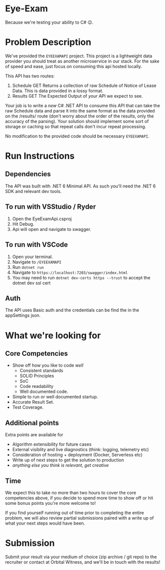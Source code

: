 # Eye-Exam
Because we're testing your ability to C# :wink:.

# Problem Description 
We've provided the `EYEEXAMAPI` project.  This project is a lightweight data provider you should treat as another microservice in our stack. For the sake of speed and ease, just focus on consuming this api hosted locally.

This API has two routes:
1. Schedule GET
     Returns a collection of raw Schedule of Notice of Lease Data.  This is data provided in a lossy format.
1. Results GET
     The Expected Output of *your* API we expect to see. 

Your job is to write a *new* C# .NET API to consume this API that can take the raw Schedule data and parse it into the same format as the data provided on the /results/ route (don't worry about the order of the results, only the accuracy of the parsing). Your solution should implement some sort of storage or caching so that repeat calls don't incur repeat processing. 

No modification to the provided code should be necessary `EYEEXAMAPI`.

# Run Instructions

## Dependencies
The API was built with .NET 6 Minimal API. As such you'll need the .NET 6 SDK and relevant dev tools.   

## To run with VSStudio / Ryder
1. Open the EyeExamApi.csproj
1. Hit Debug. 
1. Api will open and navigate to swagger. 

## To run with VSCode 
1. Open your terminal.
1. Navigate to `/EYEEXAMAPI` 
1. Run `dotnet run`
1. Navigate to `https://localhost:7203/swagger/index.html` 
1. You may need to run `dotnet dev-certs https --trust` to accept the dotnet dev ssl cert

## Auth
The API uses Basic auth and the credentials can be find the in the appSettings json.

# What we're looking for

## Core Competencies
* Show off how you like to code _well_ 
     * Consistent standards
     * SOLID Principles
     * SoC
     * Code readability
     * Well documented code.
* Simple to run or well documented startup.
* Accurate Result Set.
* Test Coverage.

## Additional points
Extra points are available for
* Algorithm extensibility for future cases
* External visiblity and live diagnostics (think: logging, telemetry etc)
* Consideration of hosting + deployment (Docker, Serverless etc) 
* Write up of next steps to get the solution to production
* _anything else you think is relevant, get creative_ 

## Time
We expect this to take no more than two hours to cover the core competencies above, if you decide to spend more time to show off or hit some bonus points you're more welcome to!

If you find yourself running out of time prior to completing the entire problem, we will also review partial submissions paired with a write up of what your next steps would have been.

# Submission
Submit your result via your medium of choice (zip archive / git repo) to the recruiter or contact at Orbital Witness, and we'll be in touch with the results! 
